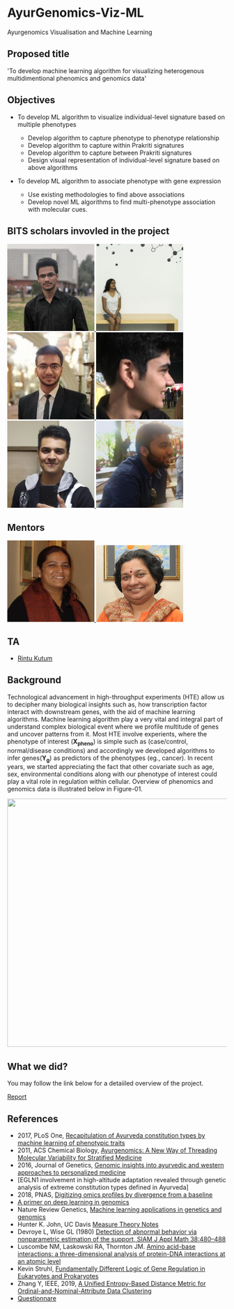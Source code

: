 # AyurGenomics-Viz-ML
Ayurgenomics Visualisation and Machine Learning

## Proposed title

'To develop machine learning algorithm for visualizing heterogenous multidimentional 
phenomics and genomics data'

## Objectives
- To develop ML algorithm to visualize individual-level signature based on multiple phenotypes
	- Develop algorithm to capture phenotype to phenotype relationship
	- Develop algorithm to capture within Prakriti signatures
	- Develop algorithm to capture between Prakriti signatures
	- Design visual representation of individual-level signature based on above algorithms 
	
- To develop ML algorithm to associate phenotype with gene expression 
	- Use existing methodologies to find above associations
	- Develop novel ML algorithms to find multi-phenotype association with molecular cues.

## BITS scholars invovled in the project

<p float="left">
  <a href="https://github.com/Rohit2706">
	<img src="images/rohit-jain.jpeg" title="Rohit Jain" width="200" />
  </a>
  <a href="https://github.com/ishitamed19">
	<img src="images/ishita-mediratta.jpeg" title="Ishita Mediratta" width="200" /> 
  </a>
  <a href="https://github.com/bhatiakartik10">
	<img src="images/kartik.jpeg" title="Kartik Bhatia" width="200" /> 
  </a>
  <a href="https://github.com/ahsanabbas123">
	<img src="images/ahsan.png" title="Syed Ahsan Abbas" width="200" /> 
  </a>
  <a href="https://github.com/Nishchit1404">
	<img src="images/nishchit.jpeg" title="Nishchit Soni" width="200" /> 
  </a>
  <a href="https://github.com/anmolagarwal04">
	<img src="images/anmol.jpeg" title="Anmol Agarwal" width="200" /> 
  </a>
</p>

## Mentors
<a href="https://www.igib.res.in/?q=bhavnaprasher">
	<img src="images/bhavana.jpg" title="Dr Bhavana Prasher" width="200" /> 
</a>

<a href="https://www.igib.res.in/?q=mitalimukerji">
	<img src="images/mitali.gif" title="Dr Mitali Mukerji" width="200" /> 
</a>

## TA
- [Rintu Kutum](https://github.com/rintukutum)

## Background
Technological advancement in high-throughput experiments (HTE) allow us to decipher 
many biological insights such as, how transcription factor interact with downstream 
genes, with the aid of machine learning algorithms. Machine learning algorithm play a very
vital and integral part of understand complex biological event where we profile
multitude of genes and uncover patterns from it. Most HTE involve experients, where
the phenotype of interest (<strong>X<sub>pheno</sub></strong>) is simple such as (case/control, normal/disease conditions)
and accordingly we developed algorithms to infer genes(<strong>Y<sub>g</sub></strong>) as predictors of the phenotypes (eg., cancer).
In recent years, we started appreciating the fact that other covariate such as
age, sex, environmental conditions along with our phenotype of interest could
play a vital role in regulation within cellular. Overview of phenomics and genomics data is illustrated below in Figure-01.

<img src="https://github.com/rintukutum/AyurGenomics-Viz-ML/blob/master/images/overview.png" width="712" height="570">

## What we did?
You may follow the link below for a detaiiled overview of the project.

[Report](https://github.com/Rohit2706/AyurGenomics-Viz-ML/blob/master/Report/Ayurgenomics.pdf)


## References
- 2017, PLoS One, [Recapitulation of Ayurveda constitution types by machine learning of phenotypic traits](https://doi.org/10.1371/journal.pone.0185380)
- 2011, ACS Chemical Biology, [Ayurgenomics: A New Way of Threading Molecular Variability for Stratified Medicine](https://doi.org/10.1021/cb2003016)
- 2016, Journal of Genetics, [Genomic insights into ayurvedic and western approaches to personalized medicine](https://www.ias.ac.in/article/fulltext/jgen/095/01/0209-0228)
- [EGLN1 involvement in high-altitude adaptation revealed through genetic analysis of extreme constitution types defined in Ayurveda]
- 2018, PNAS, [Digitizing omics profiles by divergence from a baseline](https://www.pnas.org/content/115/18/4545.long)
- [A primer on deep learning in genomics](https://www.nature.com/articles/s41588-018-0295-5.pdf)
- Nature Review Genetics, [Machine learning applications in genetics and genomics](https://www.nature.com/articles/nrg3920)
- Hunter K. John, UC Davis [Measure Theory Notes](https://www.math.ucdavis.edu/~hunter/measure_theory/measure_notes.pdf)
- Devroye L, Wise GL (1980) [Detection of abnormal behavior via nonparametric estimation of the support, SIAM J Appl Math 38:480–488](https://pdfs.semanticscholar.org/9c34/6f8a40d31d884c8d5496d1d46a4a0b1848d7.pdf)
- Luscombe NM, Laskowski RA, Thornton JM. [Amino acid-base interactions: a three-dimensional analysis of protein-DNA interactions at an atomic level](https://www.ncbi.nlm.nih.gov/pmc/articles/PMC55782/)
- Kevin Struhl, [Fundamentally Different Logic of Gene Regulation in Eukaryotes and Prokaryotes](https://www.sciencedirect.com/science/article/pii/S0092867400805991?via%3Dihub#FIG1)
- Zhang Y, IEEE, 2019, [A Unified Entropy-Based Distance Metric for Ordinal-and-Nominal-Attribute Data Clustering](https://ieeexplore.ieee.org/document/8671525)
- [Questionnare](https://static-content.springer.com/esm/art%3A10.1186%2F1479-5876-6-48/MediaObjects/12967_2008_278_MOESM2_ESM.pdf)
